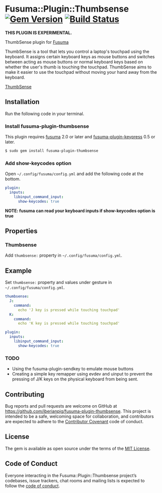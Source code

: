 # Fusuma::Plugin::Thumbsense [![Gem Version](https://badge.fury.io/rb/fusuma-plugin-thumbsense.svg)](https://badge.fury.io/rb/fusuma-plugin-thumbsense) [![Build Status](https://github.com/iberianpig/fusuma-plugin-thumbsense/actions/workflows/ubuntu.yml/badge.svg)](https://github.com/iberianpig/fusuma-plugin-thumbsense/actions/workflows/ubuntu.yml)

**THIS PLUGIN IS EXPERIMENTAL.**

ThumbSense plugin for [Fusuma](https://github.com/iberianpig/fusuma)

ThumbSense is a tool that lets you control a laptop's touchpad using the keyboard. It assigns certain keyboard keys as mouse buttons and switches between acting as mouse buttons or normal keyboard keys based on whether the user's thumb is touching the touchpad. ThumbSense aims to make it easier to use the touchpad without moving your hand away from the keyboard.

[ThumbSense](https://www2.sonycsl.co.jp/person/rekimoto/tsense/soft/index.html)

## Installation

Run the following code in your terminal.

### Install fusuma-plugin-thumbsense

This plugin requires [fusuma](https://github.com/iberianpig/fusuma#update) 2.0 or later and [fusuma-plugin-keypress](https://github.com/iberianpig/fusuma-plugin-keypress) 0.5 or later.

```sh
$ sudo gem install fusuma-plugin-thumbsense
```

### Add show-keycodes option

Open `~/.config/fusuma/config.yml` and add the following code at the bottom.

```yaml
plugin:
  inputs:
    libinput_command_input:
      show-keycodes: true
```

**NOTE: fusuma can read your keyboard inputs if show-keycodes option is true**

## Properties

### Thumbsense
Add `thumbsense:` property in `~/.config/fusuma/config.yml`.

## Example

Set `thumbsense:` property and values under gesture in `~/.config/fusuma/config.yml`.

```yaml
thumbsense:
  J: 
    command: 
      echo 'J key is pressed while touching touchpad'
  K:
    command: 
      echo 'K key is pressed while touching touchpad'

plugin:
  inputs:
    libinput_command_input:
      show-keycodes: true
```

### TODO

- Using the fusuma-plugin-sendkey to emulate mouse buttons
- Creating a simple key remapper using evdev and uinput to prevent the pressing of J/K keys on the physical keyboard from being sent.

## Contributing

Bug reports and pull requests are welcome on GitHub at https://github.com/iberianpig/fusuma-plugin-thumbsense. This project is intended to be a safe, welcoming space for collaboration, and contributors are expected to adhere to the [Contributor Covenant](http://contributor-covenant.org) code of conduct.

## License

The gem is available as open source under the terms of the [MIT License](https://opensource.org/licenses/MIT).

## Code of Conduct

Everyone interacting in the Fusuma::Plugin::Thumbsense project’s codebases, issue trackers, chat rooms and mailing lists is expected to follow the [code of conduct](https://github.com/iberianpig/fusuma-plugin-thumbsense/blob/master/CODE_OF_CONDUCT.md).
